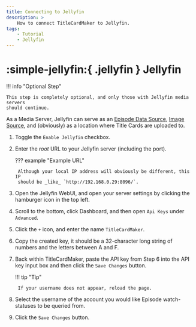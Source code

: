 ```yaml
---
title: Connecting to Jellyfin
description: >
    How to connect TitleCardMaker to Jellyfin.
tags:
    - Tutorial
    - Jellyfin
---
```


# :simple-jellyfin:{ .jellyfin } Jellyfin

!!! info "Optional Step"

    This step is completely optional, and only those with Jellyfin media servers
    should continue.

As a Media Server, Jellyfin can serve as an
[Episode Data Source](../../user_guide/settings.md#episode-data-source),
[Image Source](../../user_guide/settings.md#image-source-priority), and
(obviously) as a location where Title Cards are uploaded to.

1. Toggle the `Enable Jellyfin` checkbox.
2. Enter the _root_ URL to your Jellyfin server (including the port).

    ??? example "Example URL"

        Although your local IP address will obviously be different, this IP
        should be _like_ `http://192.168.0.29:8096/`.

3. Open the Jellyfin WebUI, and open your server settings by clicking the
hamburger icon in the top left.
4. Scroll to the bottom, click Dashboard, and then open `Api Keys` under
`Advanced`.
5. Click the `+` icon, and enter the name `TitleCardMaker`.
6. Copy the created key, it should be a 32-character long string of numbers and
the letters between A and F.
7. Back within TitleCardMaker, paste the API key from Step 6 into the API key
input box and then click the `Save Changes` button.

    !!! tip "Tip"

        If your username does not appear, reload the page.

8. Select the username of the account you would like Episode watch-statuses to
be queried from.
9. Click the `Save Changes` button.